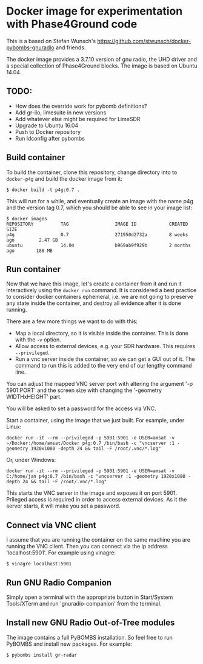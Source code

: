 # Docker image for experimentation with Phase4Ground code

This is a based on Stefan Wunsch's https://github.com/stwunsch/docker-pybombs-gnuradio and friends.

The docker image provides a 3.7.10 version of gnu radio, the UHD driver and a special collection of Phase4Ground 
blocks. The image is based on Ubuntu 14.04.

TODO:
-----
- How does the override work for pybomb definitions?
- Add gr-iio, limesuite in new versions
- Add whatever else might be required for LimeSDR
- Upgrade to Ubuntu 16.04
- Push to Docker repository
- Run ldconfig after pybombs

Build container
-------------
To build the container, clone this repository, change directory into to `docker-p4g` and build the docker image from it:
```
$ docker build -t p4g:0.7 .
```
This will run for a while, and eventually create an image with the name p4g and the version tag 0.7, which you 
should be able to see in your image list:
```
$ docker images
REPOSITORY          TAG                 IMAGE ID            CREATED             SIZE
p4g                 0.7                 271950d2732a        8 weeks ago         2.47 GB
ubuntu              14.04               b969ab9f929b        2 months ago        188 MB

```

Run container
-------------

Now that we have this image, let's create a container from it and run it 
interactively using the `docker run` command. It is considered a best 
practice to consider docker containers ephemeral, i.e. we are not going to 
preserve any state inside the container, and destroy all evidence after 
it is done running.

There are a few more things we want to do with this:

- Map a local directory, so it is visible inside the container. This is done with
  the `-v` option.
- Allow access to external devices, e.g. your SDR hardware. This requires
  `--privileged`.
- Run a vnc server inside the container, so we can get a GUI out of it. The command
  to run this is added to the very end of our lengthy command line. 

You can adjust the mapped VNC server port with altering the argument
'-p 5901:PORT' and the screen size with changing the '-geometry WIDTHxHEIGHT'
part.

You will be asked to set a password for the access via VNC.

Start a container, using the image that we just built. For example, under Linux:

```
docker run -it --rm --privileged -p 5901:5901 -e USER=amsat -v ~/Docker:/home/amsat/Docker p4g:0.7 /bin/bash -c "vncserver :1 -geometry 1920x1080 -depth 24 && tail -F /root/.vnc/*.log"
```

Or, under Windows:
```
docker run -it --rm --privileged -p 5901:5901 -e USER=amsat -v C:/home/jan p4g:0.7 /bin/bash -c "vncserver :1 -geometry 1920x1080 -depth 24 && tail -F /root/.vnc/*.log"
```

This starts the VNC server in the image and exposes it on port 5901. Prileged access is
required in order to access external devices. As it the server starts, it will make 
you set a password.

Connect via VNC client
----------------------

I assume that you are running the container on the same machine you are
running the VNC client. Then you can connect via the ip address
'localhost:5901'. For example using vinagre:

```
$ vinagre localhost:5901
```

Run GNU Radio Companion
-----------------------

Simply open a terminal with the appropriate button in Start/System Tools/XTerm
and run 'gnuradio-companion' from the terminal.

Install new GNU Radio Out-of-Tree modules
-----------------------------------------

The image contains a full PyBOMBS installation. So feel free to run PyBOMBS
and install new packages. For example:

```
$ pybombs install gr-radar
```